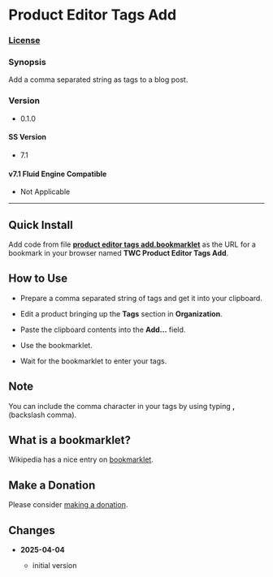 # Product Editor Tags Add

### [License][1]

### Synopsis

Add a comma separated string as tags to a blog post.

### Version

  * 0.1.0

#### SS Version

  * 7.1

#### v7.1 Fluid Engine Compatible

  * Not Applicable

---

## Quick Install

Add code from file **[product editor tags add.bookmarklet][2]** as the URL for a
bookmark in your browser named **TWC Product Editor Tags Add**.

## How to Use

* Prepare a comma separated string of tags and get it into your clipboard.

* Edit a product bringing up the **Tags** section in **Organization**.

* Paste the clipboard contents into the **Add...** field.

* Use the bookmarklet.

* Wait for the bookmarklet to enter your tags.

## Note

You can include the comma character in your tags by using typing **\,**
(backslash comma).

## What is a bookmarklet?

Wikipedia has a nice entry on [bookmarklet][3].

## Make a Donation

Please consider [making a donation][4].

## Changes

<!-- * **2021-05-12**

  * add support for guard processor
  * bumped version to 0.2d0
  -->
* **2025-04-04**

  * initial version

[1]: https://github.com/tomsWebConsulting/twcsl/blob/main/LICENSE.txt#L1
[2]: product%20editor%20tags%20add.bookmarklet#L1
[3]: https://en.wikipedia.org/wiki/Bookmarklet
[4]: https://github.com/tomsWebConsulting/twcsl#make-a-donation
